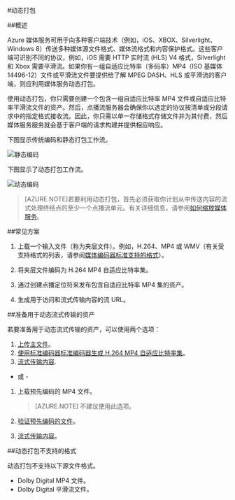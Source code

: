 <properties
	pageTitle="动态打包概述 | Azure"
	description="本主题概述动态打包。"
	authors="Juliako"
	manager="erikre"
	editor=""
	services="media-services"
	documentationCenter=""/>  


<tags
	ms.service="media-services"
	ms.workload="media"
	ms.tgt_pltfrm="na"
	ms.devlang="na"
	ms.topic="article"
	ms.date="09/19/2016"
	wacn.date="11/14/2016" 
	ms.author="juliako"/>  



#动态打包

##概述

Azure 媒体服务可用于向多种客户端技术（例如，iOS、XBOX、Silverlight、Windows 8）传送多种媒体源文件格式、媒体流格式和内容保护格式。这些客户端可识别不同的协议，例如，iOS 需要 HTTP 实时流 (HLS) V4 格式，Silverlight 和 Xbox 需要平滑流。如果你有一组自适应比特率（多码率）MP4（ISO 基媒体 14496-12）文件或平滑流文件要提供给了解 MPEG DASH、HLS 或平滑流的客户端，则应利用媒体服务动态打包。

使用动态打包，你只需要创建一个包含一组自适应比特率 MP4 文件或自适应比特率平滑流文件的资产。然后，点播流服务器会确保你以选定的协议按清单或分段请求中的指定格式接收流。因此，你只需以单一存储格式存储文件并为其付费，然后媒体服务服务就会基于客户端的请求构建并提供相应响应。

下图显示传统编码和静态打包工作流。

![静态编码](./media/media-services-dynamic-packaging-overview/media-services-static-packaging.png)

下图显示了动态打包工作流。

![动态编码](./media/media-services-dynamic-packaging-overview/media-services-dynamic-packaging.png)


>[AZURE.NOTE]若要利用动态打包，首先必须获取你计划从中传送内容的流式处理终结点的至少一个点播流单元。有关详细信息，请参阅[如何缩放媒体服务](/documentation/articles/media-services-manage-origins/#scale_streaming_endpoints)。

##常见方案

1. 上载一个输入文件（称为夹层文件）。例如，H.264、MP4 或 WMV（有关受支持格式的列表，请参阅[媒体编码器标准支持的格式](/documentation/articles/media-services-media-encoder-standard-formats/)）。

1. 将夹层文件编码为 H.264 MP4 自适应比特率集。

1. 通过创建点播定位符来发布包含自适应比特率 MP4 集的资产。

1. 生成用于访问和流式传输内容的流 URL。


##准备用于动态流式传输的资产

若要准备用于动态流式传输的资产，可以使用两个选项：

1. [上传主文件](/documentation/articles/media-services-dotnet-upload-files/)。
2. [使用标准编码器标准编码器生成 H.264 MP4 自适应比特率集](/documentation/articles/media-services-dotnet-encode-with-media-encoder-standard/)。
3. [流式传输内容](/documentation/articles/media-services-deliver-content-overview/).

- 或 -

1. 上载预先编码的 MP4 文件。

	>[AZURE.NOTE] 不建议使用此选项。
	
2. [验证预先编码的文件](/documentation/articles/media-services-static-packaging/#validating-adaptive-bitrate-mp4s-encoded-with-external-encoders)。
3. [流式传输内容](/documentation/articles/media-services-deliver-content-overview/)。


##<a id="unsupported_formats"></a>动态打包不支持的格式

动态打包不支持以下源文件格式。

- Dolby Digital MP4 文件。
- Dolby Digital 平滑流文件。

<!---HONumber=Mooncake_1107_2016-->